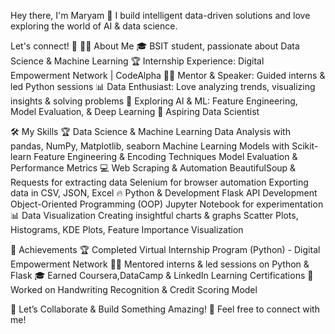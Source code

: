 Hey there, I'm Maryam 👋
I build intelligent data-driven solutions and love exploring the world of AI & data science.

Let's connect! 🚀
👩‍💻 About Me
🎓 BSIT student, passionate about Data Science & Machine Learning
🏆 Internship Experience: Digital Empowerment Network | CodeAlpha
🧑‍🏫 Mentor & Speaker: Guided interns & led Python sessions
📊 Data Enthusiast: Love analyzing trends, visualizing insights & solving problems
📍 Exploring AI & ML: Feature Engineering, Model Evaluation, & Deep Learning
🎯 Aspiring Data Scientist

🛠 My Skills
🏆 Data Science & Machine Learning
Data Analysis with pandas, NumPy, Matplotlib, seaborn
Machine Learning Models with Scikit-learn
Feature Engineering & Encoding Techniques
Model Evaluation & Performance Metrics
💻 Web Scraping & Automation
BeautifulSoup & Requests for extracting data
Selenium for browser automation
Exporting data in CSV, JSON, Excel
🔥 Python & Development
Flask API Development
Object-Oriented Programming (OOP)
Jupyter Notebook for experimentation
📊 Data Visualization
Creating insightful charts & graphs
Scatter Plots, Histograms, KDE Plots, Feature Importance Visualization

🌟 Achievements
🏆 Completed Virtual Internship Program (Python) - Digital Empowerment Network
👩‍🏫 Mentored interns & led sessions on Python & Flask
🎓 Earned Coursera,DataCamp & LinkedIn Learning Certifications
🚀 Worked on Handwriting Recognition & Credit Scoring Model

💬 Let’s Collaborate & Build Something Amazing!
📩 Feel free to connect with me!

